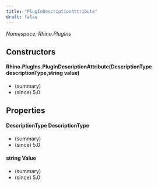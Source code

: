 ```yaml
---
title: "PlugInDescriptionAttribute"
draft: false
---
```


*Namespace: Rhino.PlugIns*
## Constructors
#### Rhino.PlugIns.PlugInDescriptionAttribute(DescriptionType descriptionType,string value)
- (summary) 
- (since) 5.0
## Properties
#### DescriptionType DescriptionType
- (summary) 
- (since) 5.0
#### string Value
- (summary) 
- (since) 5.0
